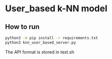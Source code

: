 # User_based k-NN model

## How to run

```bash
python3 -m pip install -r requirements.txt
python3 knn_user_based_server.py
```

The API format is stored in test.sh
